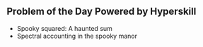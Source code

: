 ## Problem of the Day Powered by Hyperskill
* Spooky squared: A haunted sum
* Spectral accounting in the spooky manor